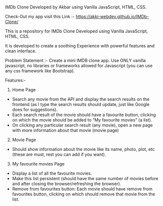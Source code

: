 IMDb Clone Developed by Akbar using Vanilla JavaScript, HTML, CSS.

Check-Out my app visit this Link :- https://akki-webdev.github.io/IMDb-Clone/

This is a repository for IMDb Clone Developed using Vanilla JavaScript, HTML, CSS.

It is developed to create a soothing Experience with powerful features and clean interface.

Problem Statement :- Create a mini IMDB clone app. Use ONLY vanilla javascript, no libraries or frameworks allowed for Javascript (you can use any css framework like Bootstrap).

Features:- 
1. Home Page
- Search any movie from the API and display the search results on the frontend (as I type the search results should update, just like Google does for suggestions).
- Each search result of the movie should have a favourite button, clicking on which the movie should be added to “My favourite movies” (a list).
- On clicking any particular search result (any movie), open a new page with more information about that movie (movie page)

2. Movie Page
- Should show information about the movie like its name, photo, plot, etc (these are must, rest you can add if you want).

3. My favourite movies Page
- Display a list of all the favourite movies.
- Make this list persistent (should have the same number of movies before and after closing the browser/refreshing the browser).
- Remove from favourites button: Each movie should have remove from favourites button, clicking on which should remove that movie from the list.

